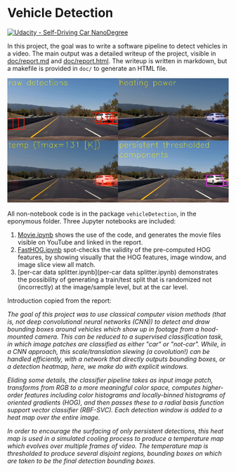 # Vehicle Detection
[![Udacity - Self-Driving Car NanoDegree](https://s3.amazonaws.com/udacity-sdc/github/shield-carnd.svg)](http://www.udacity.com/drive)


In this project, the goal was to write a software pipeline to detect vehicles in a video.  The main output was a detailed writeup of the project, visible in [doc/report.md](doc/report.md) and [doc/report.html](doc/report.html). The writeup is written in markdown, but a makefile is provided in `doc/` to generate an HTML file.

![sample output](doc/samplePredictions.png)

All non-notebook code is in the package `vehicleDetection`, in the eponymous folder. Three Jupyter notebooks are included:
1. [Movie.ipynb](Movie.ipynb) shows the use of the code, and generates the movie files visible on YouTube and linked in the report.
2. [FastHOG.ipynb](FastHOG.ipynb) spot-checks the validity of the pre-computed HOG features, by showing visually that the HOG features, image window, and image slice view all match.
3. [per-car data splitter.ipynb](per-car data splitter.ipynb) demonstrates the possibility of generating a train/test split that is randomized not (incorrectly) at the image/sample level, but at the car level.

Introduction copied from the report:

*The goal of this project was to use classical computer vision methods (that is, not deep convolutional neural networks (CNN)) to detect and draw bounding boxes around vehicles which show up in footage from a hood-mounted camera. This can be reduced to a supervised classification task, in which image patches are classified as either "car" or "not-car". While, in a CNN approach, this scale/translation slewing (a covolution!) can be handled efficiently, with a network that directly outputs bounding boxes, or a detection heatmap, here, we make do with explicit windows.*

*Eliding some details, the classifier pipeline takes as input image patch, transforms from RGB to a more meaningful color space, computes higher-order features including color histograms and locally-binned histograms of oriented gradients (HOG), and then passes these to a radial basis function support vector classifier (RBF-SVC). Each detection window is added to a heat map over the entire image.*

*In order to encourage the surfacing of only persistent detections, this heat map is used in a simulated cooling process to produce a temperature map which evolves over multiple frames of video. The temperature map is thresholded to produce several disjoint regions, bounding boxes on which are taken to be the final detection bounding boxes.*
